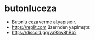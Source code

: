 # butonluceza

  - Butonlu ceza verme altyapısıdır.
  - https://replit.com üzerinden yapılmıştır.
  - https://discord.gg/ya9Gw8hBb2
